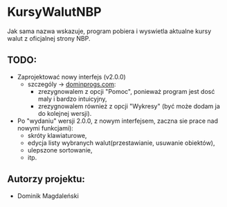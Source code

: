 # KursyWalutNBP
Jak sama nazwa wskazuje, program pobiera i wyswietla aktualne kursy walut z oficjalnej strony NBP.

## TODO:
* Zaprojektować nowy interfejs (v2.0.0)
  * szczególy -> <a href="http://dominprogs.com/kursywalutnbp/?lang=pl" target="_blank">dominprogs.com</a>:
    * zrezygnowalem z opcji "Pomoc", ponieważ program jest dosć maly i bardzo intuicyjny,
    * zrezygnowalem również z opcji "Wykresy" (być może dodam ja do kolejnej wersji).
* Po "wydaniu" wersji 2.0.0, z nowym interfejsem, zaczna sie prace nad nowymi funkcjami):
  * skróty klawiaturowe,
  * edycja listy wybranych walut(przestawianie, usuwanie obiektów),
  * ulepszone sortowanie,
  * itp.

## Autorzy projektu:
* Dominik Magdaleński
